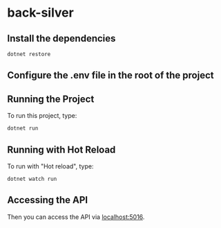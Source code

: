 # back-silver

## Install the dependencies

`dotnet restore`

## Configure the .env file in the root of the project

## Running the Project

To run this project, type:

`dotnet run`

## Running with Hot Reload

To run with "Hot reload", type:

`dotnet watch run`

## Accessing the API

Then you can access the API via [localhost:5016](http://localhost:5016/swagger/index.html).
